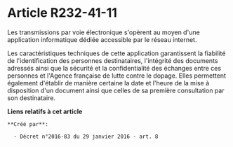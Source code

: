 # Article R232-41-11

Les transmissions par voie électronique s'opèrent au moyen d'une application informatique dédiée accessible par le réseau
internet. 

Les caractéristiques techniques de cette application garantissent la fiabilité de l'identification des personnes
destinataires, l'intégrité des documents adressés ainsi que la sécurité et la confidentialité des échanges entre ces
personnes et l'Agence française de lutte contre le dopage. Elles permettent également d'établir de manière certaine la date
et l'heure de la mise à disposition d'un document ainsi que celles de sa première consultation par son destinataire.

**Liens relatifs à cet article**

	**Créé par**:

	  - Décret n°2016-83 du 29 janvier 2016 - art. 8

